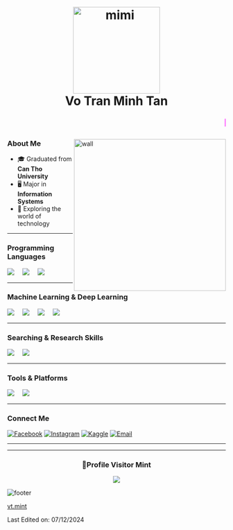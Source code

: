<h1 align='center'>
  <br>
  <a href='https://www.youtube.com/watch?v=dQw4w9WgXcQ'>
    <img src='https://i.pinimg.com/originals/6d/38/ac/6d38ac6afb402c6fca75cd66d50ec096.gif' alt='mimi' width='200''>
  </a>
  <br>
  Vo Tran Minh Tan
  <br>
</h1>

<div align="center">
  <marquee behavior="scroll" direction="left" scrollamount="5" style="font-size: 24px; color: #ff66ff; font-weight: bold;">
    Hi guys, I aspire to become a machine learning engineer 🥺
  </marquee>
</div>

<div><img align="right" width="350" alt="wall" src="https://i.pinimg.com/474x/a6/5f/db/a65fdb79a97cc0d471012b72441fd753.jpg"/>

### About Me
- 🎓 Graduated from **Can Tho University**  
- 🖥️ Major in **Information Systems**  
- 👾 Exploring the world of technology  

---

### Programming Languages
<span style="margin-right: 15px;">
    <img src="https://img.shields.io/badge/python-3670A0?style=for-the-badge&logo=python&logoColor=ffdd54">
</span>
<span style="margin-right: 15px;">
    <img src="https://img.shields.io/badge/c%23-239120?style=for-the-badge&logo=c-sharp&logoColor=ffffff">
</span>
<span style="margin-right: 15px;">
    <img src="https://img.shields.io/badge/markdown-000000?style=for-the-badge&logo=markdown&logoColor=ffffff">
</span>

---

### Machine Learning & Deep Learning
<span style="margin-right: 15px;">
    <img src="https://img.shields.io/badge/TensorFlow-FF6F00?style=for-the-badge&logo=tensorflow&logoColor=white">
</span>
<span style="margin-right: 15px;">
    <img src="https://img.shields.io/badge/PyTorch-EE4C2C?style=for-the-badge&logo=pytorch&logoColor=white">
</span>
<span style="margin-right: 15px;">
    <img src="https://img.shields.io/badge/Keras-FF3C00?style=for-the-badge&logo=keras&logoColor=white">
</span>
<span style="margin-right: 15px;">
    <img src="https://img.shields.io/badge/scikit%20learn-F7931E?style=for-the-badge&logo=scikit-learn&logoColor=white">
</span>

---

### Searching & Research Skills
<span style="margin-right: 15px;">
    <img src="https://img.shields.io/badge/Google%20Scholar-0C1D56?style=for-the-badge&logo=google-scholar&logoColor=white">
</span>
<span style="margin-right: 15px;">
    <img src="https://img.shields.io/badge/ResearchGate-00B5B2?style=for-the-badge&logo=researchgate&logoColor=white">
</span>

---

### Tools & Platforms
<span style="margin-right: 15px;">
    <img src="https://img.shields.io/badge/Kaggle-20BEFF?style=for-the-badge&logo=kaggle&logoColor=white">
</span>
<span style="margin-right: 15px;">
    <img src="https://img.shields.io/badge/Jupyter%20Notebook-F37626?style=for-the-badge&logo=jupyter&logoColor=white">
</span>

---

### Connect Me
[![Facebook](https://img.shields.io/badge/Facebook-1877F2?style=for-the-badge&logo=facebook&logoColor=white)](https://www.facebook.com/minhtan.mint)
[![Instagram](https://img.shields.io/badge/Instagram-E4405F?style=for-the-badge&logo=instagram&logoColor=white)](https://www.instagram.com/vt.mint)
[![Kaggle](https://img.shields.io/badge/Kaggle-20BEFF?style=for-the-badge&logo=kaggle&logoColor=white)](https://www.kaggle.com/vt.mint)
[![Email](https://img.shields.io/badge/Email-D14836?style=for-the-badge&logo=gmail&logoColor=white)](mailto:votranminhtan.2015@gmail.com)

---



---
<div align=center>
  <h3><b>📍Profile Visitor Mint </b></h3>
</div>

<!-- retro visitor counter -->  
<p align="center">
  <img src="https://profile-counter.glitch.me/vtmint/count.svg" />
</p>

![footer](https://user-images.githubusercontent.com/59575502/127335603-f2ca1bc8-1fdc-4bd6-8dd6-66358fb089a4.png)

[vt.mint](https://github.com/vtmint)

Last Edited on: 07/12/2024
